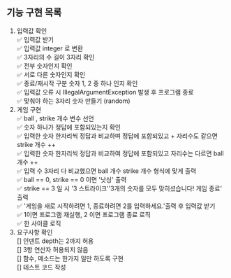 ## 기능 구현 목록
1. 입력값 확인<br>
✅ 입력값 받기<br>
✅ 입력값 integer 로 변환<br>
✅ 3자리의 수 길이 3자리 확인<br>
✅ 전부 숫자인지 확인<br>
✅ 서로 다른 숫자인지 확인<br>
✅ 종료/재시작 구분 숫자 1, 2 중 하나 인지 확인<br>
✅ 입력값 오류 시 IllegalArgumentException 발생 후 프로그램 종료<br>
✅ 맞춰야 하는 3자리 숫자 만들기 (random)
3. 게임 구현<br>
✅ ball , strike 개수 변수 선언 <br>
✅ 숫자 하나가 정답에 포함되있는지 확인 <br>
✅ 입력한 숫자 한자리씩 정답과 비교하며 정답에 포함되있고 + 자리수도 같으면 strike 개수 ++<br>
✅ 입력한 숫자 한자리씩 정답과 비교하여 정답에 포함되있고 자리수는 다르면 ball 개수 ++<br>
✅ 입력 수 3자리 다 비교했으면 ball 개수 strike 개수 형식에 맞게 출력<br>
✅ ball == 0, strike == 0 이면 '낫싱' 출력<br>
✅ strike == 3 일 시 '3 스트라이크''3개의 숫자를 모두 맞히셨습니다! 게임 종료' 출력<br>
✅ '게임을 새로 시작하려면 1, 종료하려면 2를 입력하세요.'출력 후 입력값 받기<br>
✅ 1이면 프로그램 재실행, 2 이면 프로그램 종료 로직<br>
✅ 한 사이클 로직<br>
4. 요구사항 확인<br>
[] 인덴트 depth는 2까지 허용<br>
[] 3항 연산자 허용되지 않음<br>
[] 함수, 메소드는 한가지 일만 하도록 구현<br>
[] 테스트 코드 작성<br>